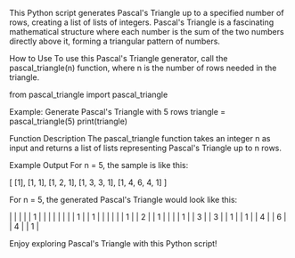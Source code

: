 This Python script generates Pascal's Triangle up to a specified number of rows, creating a list of lists of integers. Pascal's Triangle is a fascinating mathematical structure where each number is the sum of the two numbers directly above it, forming a triangular pattern of numbers.

How to Use
To use this Pascal's Triangle generator, call the pascal_triangle(n) function, where n is the number of rows needed in the triangle.

from pascal_triangle import pascal_triangle

Example: Generate Pascal's Triangle with 5 rows
triangle = pascal_triangle(5) print(triangle)

Function Description
The pascal_triangle function takes an integer n as input and returns a list of lists representing Pascal's Triangle up to n rows.

Example Output For n = 5, the sample is like this:

[ [1], [1, 1], [1, 2, 1], [1, 3, 3, 1], [1, 4, 6, 4, 1] ]

For n = 5, the generated Pascal's Triangle would look like this:

| | | | | 1 | | | | | | | | 1 | | 1 | | | | | | 1 | | 2 | | 1 | | | | 1 | | 3 | | 3 | | 1 | | 1 | | 4 | | 6 | | 4 | | 1 |

Enjoy exploring Pascal's Triangle with this Python script!
